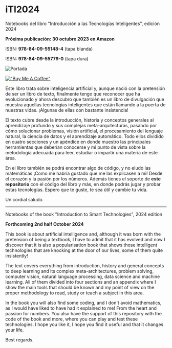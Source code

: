 # iTI2024
Notebooks del libro "Introducción a las Tecnologías Inteligentes", edición 2024

**Próxima publicación: 30 octubre 2023 en Amazon**

ISBN: **978-84-09-55148-4** (tapa blanda)

ISBN: **978-84-09-55779-0** (tapa dura)

![Portada](https://github.com/FranPuentes/iTI2023/blob/main/Portada-mini.png?raw=true)

[!["Buy Me A Coffee"](https://www.buymeacoffee.com/assets/img/custom_images/orange_img.png)](https://www.buymeacoffee.com/jfranpuentes)

Este libro trata sobre inteligencia artificial y, aunque nació con la pretensión de ser un libro de texto, finalmente  tengo que reconocer que ha evolucionado y ahora descubro que también es un libro de divulgación que muestra aquellas tecnologías inteligentes que están llamando a la puerta de nuestras vidas. ¡Algunas de ellas con bastante insistencia!

El texto cubre desde la introducción, historia y conceptos generales al aprendizaje profundo y sus complejas meta-arquitecturas, pasando por cómo solucionar problemas, visión artificial, el procesamiento del lenguaje natural, la ciencia de datos y el aprendizaje automático. Todo ellos dividido en cuatro secciones y un apéndice en donde muestro las principales herramientas que deberían conocerse y mi punto de vista sobre la metodología adecuada para leer, estudiar o impartir una materia de este área.

En el libro también se podrá encontrar algo de código, y no eludo las matemáticas ¡Como me habría gustado que me las explicasen a mi! Desde el corazón y la pasión por los números.
Además tienes el soporte de **este repositorio** con el código del libro y más, en donde podrás jugar y probar estas tecnologías. Espero que te guste, te sea útil y cambie tu vida.

Un cordial saludo.

----
Notebooks of the book "Introduction to Smart Technologies", 2024 edition

**Forthcoming 2nd half October 2024**

This book is about artificial intelligence and, although it was born with the pretension of being a textbook, I have to admit that it has evolved and now I discover that it is also a popularisation book that shows those intelligent technologies that are knocking at the door of our lives, some of them quite insistently!

The text covers everything from introduction, history and general concepts to deep learning and its complex meta-architectures, problem solving, computer vision, natural language processing, data science and machine learning. All of them divided into four sections and an appendix where I show the main tools that should be known and my point of view on the proper methodology to read, study or teach a subject in this area.

In the book you will also find some coding, and I don't avoid mathematics, as I would have liked to have had it explained to me! From the heart and passion for numbers.
You also have the support of this repository with the code of the book and more, where you can play and test these technologies. I hope you like it, I hope you find it useful and that it changes your life.

Best regards.
